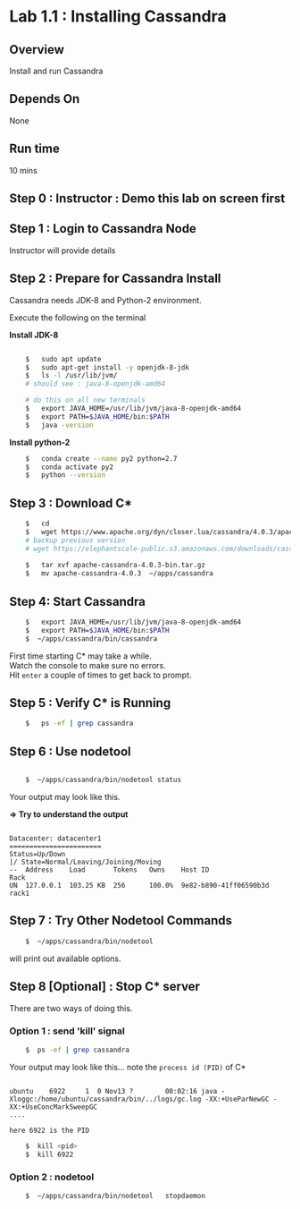 <link rel='stylesheet' href='../assets/css/main.css'/>

# Lab 1.1 : Installing Cassandra

## Overview

Install and run Cassandra

## Depends On

None

## Run time

10 mins

## Step 0 : Instructor : Demo this lab on screen first

## Step 1 : Login to Cassandra Node

Instructor will provide details

## Step 2 : Prepare for Cassandra Install

Cassandra needs JDK-8 and Python-2 environment.

Execute the following on the terminal

**Install JDK-8**

```bash

    $   sudo apt update
    $   sudo apt-get install -y openjdk-8-jdk
    $   ls -l /usr/lib/jvm/
    # should see : java-8-openjdk-amd64

    # do this on all new terminals
    $   export JAVA_HOME=/usr/lib/jvm/java-8-openjdk-amd64
    $   export PATH=$JAVA_HOME/bin:$PATH
    $   java -version

```

**Install python-2**

```bash
    $   conda create --name py2 python=2.7
    $   conda activate py2
    $   python --version

```

## Step 3 : Download C*

```bash
    $   cd
    $   wget https://www.apache.org/dyn/closer.lua/cassandra/4.0.3/apache-cassandra-4.0.3-bin.tar.gz
    # backup previous version
    # wget https://elephantscale-public.s3.amazonaws.com/downloads/cassandra-3.11.10-bin.tar.gz
    
    $   tar xvf apache-cassandra-4.0.3-bin.tar.gz
    $   mv apache-cassandra-4.0.3  ~/apps/cassandra

```

## Step 4:  Start Cassandra

```bash
    $   export JAVA_HOME=/usr/lib/jvm/java-8-openjdk-amd64
    $   export PATH=$JAVA_HOME/bin:$PATH
    $  ~/apps/cassandra/bin/cassandra
```

First time starting C* may take a while.  
Watch the console to make sure no errors.  
Hit `enter` a couple of times to get back to prompt.  

## Step 5 : Verify C* is Running

```bash
    $   ps -ef | grep cassandra
```

## Step 6 : Use nodetool

```bash

    $  ~/apps/cassandra/bin/nodetool status
```

Your output may look like this.  

**=> Try to understand the output**

```text

Datacenter: datacenter1
=======================
Status=Up/Down
|/ State=Normal/Leaving/Joining/Moving
--  Address    Load       Tokens   Owns    Host ID                 Rack
UN  127.0.0.1  103.25 KB  256      100.0%  9e82-b890-41ff06590b3d  rack1

```

## Step 7 : Try Other Nodetool Commands

```bash
    $  ~/apps/cassandra/bin/nodetool
```

will print out available options.

## Step 8 [Optional] : Stop C* server

There are two ways of doing this.

### Option 1 : send 'kill' signal

```bash
    $  ps -ef | grep cassandra
```

Your output may look like this... note the `process id (PID)` of C*

```text

ubuntu    6922     1  0 Nov13 ?        00:02:16 java -Xloggc:/home/ubuntu/cassandra/bin/../logs/gc.log -XX:+UseParNewGC -XX:+UseConcMarkSweepGC
....

here 6922 is the PID

```

```bash
    $  kill <pid>
    $  kill 6922
```

### Option 2 : nodetool

```bash
    $  ~/apps/cassandra/bin/nodetool   stopdaemon
```
